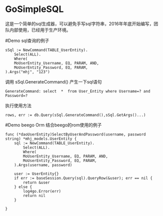 # GoSimpleSQL
这是一个简单的sql生成器，可以避免手写sql字符串，2016年年底开始编写，团队内部使用，已经用于生产环境。


#Demo
sql查询的例子

	sSql := NewCommand(TABLE_UserEntity).
		Select(ALL).
		Where(
		MoUserEntity_Username, EQ, PARAM, AND,
		MoUserEntity_Password, EQ, PARAM,
	).Args("mhj", "123")
	
调用 sSql.GenerateCommand() 产生一下sql语句

    GenerateCommand: select  *  from User_Entity where Username=? and Password=?    

执行使用方法

    rows, err := db.Query(sSql.GenerateCommand(),sSql.GetArgs()...)
    

#Demo beego Orm
结合beego的rom使用的例子
        
    func (*daoUserEntity)SelectByUserAndPassword(username, password string) *mhj_models.UserEntity {
        sql := NewCommand(TABLE_UserEntity).
            Select(ALL).
            Where(
            MoUserEntity_Username, EQ, PARAM, AND,
            MoUserEntity_Password, EQ, PARAM,
        ).Args(username, password)
    
        user := UserEntity{}
        if err := baseSession.Query(sql).QueryRow(&user); err == nil {
            return &user
        } else {
            log4go.Error(err)
            return nil
        }
    
    }
